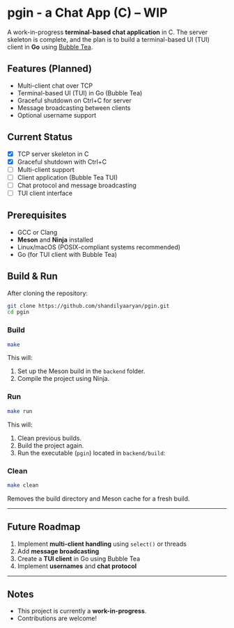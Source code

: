 # pgin - a Chat App (C) – WIP

A work-in-progress **terminal-based chat application** in C. The server skeleton is complete, and the plan is to build a terminal-based UI (TUI) client in **Go** using [Bubble Tea](https://github.com/charmbracelet/bubbletea).

## Features (Planned)

- Multi-client chat over TCP
- Terminal-based UI (TUI) in Go (Bubble Tea)
- Graceful shutdown on Ctrl+C for server
- Message broadcasting between clients
- Optional username support

## Current Status

- [x] TCP server skeleton in C
- [x] Graceful shutdown with Ctrl+C
- [ ] Multi-client support
- [ ] Client application (Bubble Tea TUI)
- [ ] Chat protocol and message broadcasting
- [ ] TUI client interface

## Prerequisites

- GCC or Clang
- **Meson** and **Ninja** installed
- Linux/macOS (POSIX-compliant systems recommended)
- Go (for TUI client with Bubble Tea)

## Build & Run

After cloning the repository:

```bash
git clone https://github.com/shandilyaaryan/pgin.git
cd pgin
```

### Build

```bash
make
```

This will:

1. Set up the Meson build in the `backend` folder.
2. Compile the project using Ninja.

### Run

```bash
make run
```

This will:

1. Clean previous builds.
2. Build the project again.
3. Run the executable (`pgin`) located in `backend/build`:

### Clean

```bash
make clean
```

Removes the build directory and Meson cache for a fresh build.

---

## Future Roadmap

1. Implement **multi-client handling** using `select()` or threads
2. Add **message broadcasting**
3. Create a **TUI client** in Go using Bubble Tea
4. Implement **usernames** and **chat protocol**

---

## Notes

- This project is currently a **work-in-progress**.
- Contributions are welcome!
